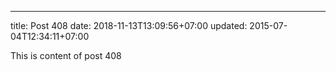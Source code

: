 ---
title: Post 408
date: 2018-11-13T13:09:56+07:00
updated: 2015-07-04T12:34:11+07:00

This is content of post 408